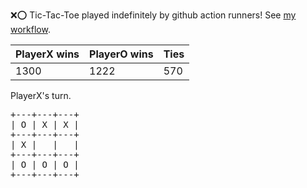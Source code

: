 :x::o: Tic-Tac-Toe played indefinitely by github action runners! See [my workflow](.github/workflows/play.yaml).

|PlayerX wins|PlayerO wins|Ties|
|-|-|-|
|1300|1222|570|

PlayerX's turn.

<pre>
+---+---+---+
| O | X | X |
+---+---+---+
| X |   |   |
+---+---+---+
| O | O | O |
+---+---+---+
</pre>